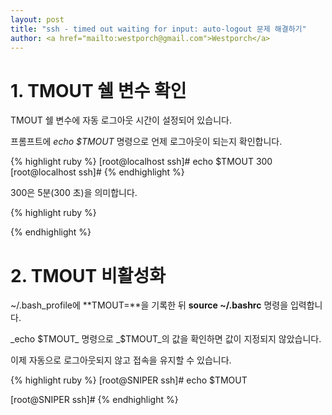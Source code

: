 ```yaml
---                               
layout: post
title: "ssh - timed out waiting for input: auto-logout 문제 해결하기" 
author: <a href="mailto:westporch@gmail.com">Westporch</a>
---
```



# 1. TMOUT 쉘 변수 확인

TMOUT 쉘 변수에 자동 로그아웃 시간이 설정되어 있습니다.

프롬프트에 _echo $TMOUT_ 명령으로 언제 로그아웃이 되는지 확인합니다.

{% highlight ruby %}
[root@localhost ssh]# echo $TMOUT
300
[root@localhost ssh]# 
{% endhighlight %}

300은 5분(300 초)을 의미합니다. 

{% highlight ruby %}

{% endhighlight %}

# 2. TMOUT 비활성화

~/.bash_profile에 **TMOUT=**을 기록한 뒤 **source ~/.bashrc** 명령을 입력합니다.

_echo $TMOUT_ 명령으로 _$TMOUT_의 값을 확인하면 값이 지정되지 않았습니다.

이제 자동으로 로그아웃되지 않고 접속을 유지할 수 있습니다.

{% highlight ruby %}
[root@SNIPER ssh]# echo $TMOUT

[root@SNIPER ssh]# 
{% endhighlight %}
